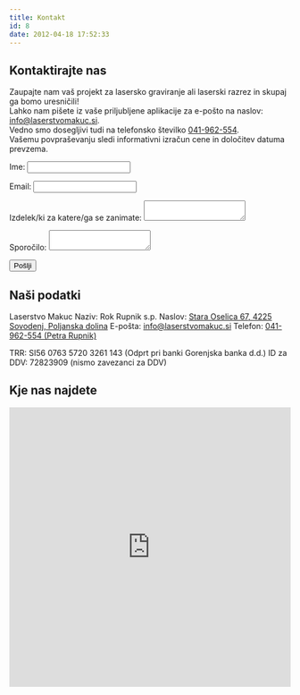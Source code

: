 ```yaml
---
title: Kontakt
id: 8
date: 2012-04-18 17:52:33
---
```


<div class="contact row first">
<div class="col-md-6">
<h2>Kontaktirajte nas</h2>

Zaupajte nam vaš projekt za lasersko graviranje ali laserski razrez in skupaj ga bomo uresničili!</br>Lahko nam pišete iz vaše priljubljene aplikacije za e-pošto na naslov: [info@laserstvomakuc.si](mailto:info@laserstvomakuc.si "info@laserstvomakuc.si").</br> Vedno smo dosegljivi tudi na telefonsko številko <nobr>[041-962-554](tel:+38641962554 "041-962-554")</nobr>.</br> Vašemu povpraševanju sledi informativni izračun cene in določitev datuma prevzema.

<form name="contact" method="POST" data-netlify="true">
  <p>
    <label>Ime: <input type="text" name="name" /></label>   
  </p>
  <p>
    <label>Email: <input type="email" name="email" /></label>
  </p>
  <p>
    <label>Izdelek/ki za katere/ga se zanimate: <textarea name="products"></textarea></label>
  </p>
  <p>
    <label>Sporočilo: <textarea name="message"></textarea></label>
  </p>
  <p>
    <button type="submit">Pošlji</button>
  </p>
</form>

</div>

<div class="col-md-6">
<h2>Naši podatki</h2>

Laserstvo Makuc
Naziv: Rok Rupnik s.p.
Naslov: [Stara Oselica 67, 4225 Sovodenj, Poljanska dolina](https://goo.gl/maps/ssiJV4cd5Lr "Stara Oselica 67, 4225 Sovodenj")
E-pošta: [info@laserstvomakuc.si](mailto:info@laserstvomakuc.si "info@laserstvomakuc.si")
Telefon: [041-962-554 (Petra Rupnik)](tel:+38641962554 "041-962-554")

TRR: SI56 0763 5720 3261 143 (Odprt pri banki Gorenjska banka d.d.)
ID za DDV: 72823909 (nismo zavezanci za DDV)
</div>
</div>

<div class="contact last">
<h2>Kje nas najdete</h2>
<iframe src="https://www.google.com/maps/embed?pb=!1m18!1m12!1m3!1d3418.9348710892223!2d14.051971915802428!3d46.09393769922244!2m3!1f0!2f0!3f0!3m2!1i1024!2i768!4f13.1!3m3!1m2!1s0x477ae7eade87ffab%3A0x47fe15e1a6abcdf9!2sLaserstvo+Makuc!5e1!3m2!1sen!2ssi!4v1557086835886!5m2!1sen!2ssi" frameborder="0" marginwidth="0" marginheight="0" scrolling="no" width="100%" height="500px"></iframe>
</div>
